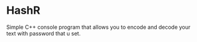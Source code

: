 # HashR
Simple C++ console program that allows you to encode and decode your text with password that u set.

